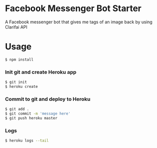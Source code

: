 # Facebook Messenger Bot Starter
A Facebook messenger bot that gives me tags of an image back by using Clarifai API

# Usage
```sh
$ npm install
```
### Init git and create Heroku app
```sh
$ git init
$ heroku create
```

### Commit to git and deploy to Heroku
```sh
$ git add .
$ git commit -m 'message here'
$ git push heroku master
```

### Logs
```sh
$ heroku logs --tail
```
